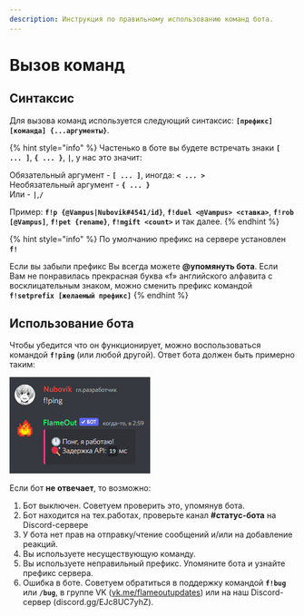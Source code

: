 ```yaml
---
description: Инструкция по правильному использованию команд бота.
---
```


# Вызов команд

## Синтаксис

Для вызова команд используется следующий синтаксис: **`[префикс][команда] {...аргументы}`**.

{% hint style="info" %}
Частенько в боте вы будете встречать знаки **`[ ... ]`**, **`{ ... }`**, **`|`**, у нас это значит:

Обязательный аргумент - **`[ ... ]`**, иногда: **`< ... >`**\
Необязательный аргумент - **`{ ... }`**\
Или - **`|`**,**`/`**

Пример: **`f!p {@Vampus|Nubovik#4541/id}`**, **`f!duel <@Vampus> <ставка>`**, **`f!rob [@Vampus]`**, **`f!pet {rename}`**, **`f!mgift <count>`** и так далее.
{% endhint %}

{% hint style="info" %}
По умолчанию префикс на сервере установлен **`f!`**

Если вы забыли префикс Вы всегда можете **@упомянуть бота**. Если Вам не понравилась прекрасная буква «f» английского алфавита с восклицательным знаком, можно сменить префикс командой **`f!setprefix [желаемый префикс]`**
{% endhint %}

## Использование бота

Чтобы убедится что он функционирует, можно воспользоваться командой **`f!ping`** (или любой другой). Ответ бота должен быть примерно таким:

![](<../.gitbook/assets/image (202).png>)

Если бот **не отвечает**, то возможно:

1. Бот выключен. Советуем проверить это, упомянув бота.
2. Бот находится на тех.работах, проверьте канал **#статус-бота** на Discord-сервере
3. У бота нет прав на отправку/чтение сообщений и/или на добавление реакций.
4. Вы используете несуществующую команду.
5. Вы используете неправильный префикс. Упомяните бота и узнайте префикс сервера.
6. Ошибка в боте. Советуем обратиться в поддержку командой **`f!bug`** или **`/bug`**, в группе VK ([vk.me/flameoutupdates](https://vk.me/flameoutupdates)) или на наш Discord-сервер (discord.gg/EJc8UC7yhZ).
